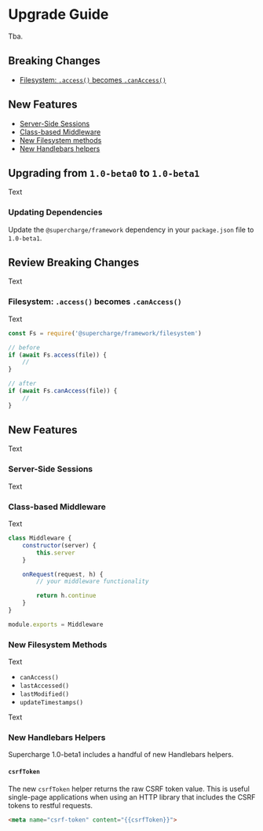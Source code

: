 # Upgrade Guide
Tba.



## Breaking Changes
- [Filesystem: `.access()` becomes `.canAccess()`](#filesystem-code-access-code-becomes-code-canaccess-code-)


## New Features
- [Server-Side Sessions](#server-side-sessions)
- [Class-based Middleware](#class-based-middleware)
- [New Filesystem methods](#new-filesystem-methods)
- [New Handlebars helpers](#new-handlebars-helpers)


## Upgrading from `1.0-beta0` to `1.0-beta1`
Text


### Updating Dependencies
Update the `@supercharge/framework` dependency in your `package.json` file to `1.0-beta1`.


## Review Breaking Changes
Text


### Filesystem: `.access()` becomes `.canAccess()`
Text

```js
const Fs = require('@supercharge/framework/filesystem')

// before
if (await Fs.access(file)) {
    //
}

// after
if (await Fs.canAccess(file)) {
    //
}
```


## New Features
Text


### Server-Side Sessions
Text


### Class-based Middleware
Text

```js
class Middleware {
    constructor(server) {
        this.server
    }

    onRequest(request, h) {
        // your middleware functionality

        return h.continue
    }
}

module.exports = Middleware
```


### New Filesystem Methods
Text

- `canAccess()`
- `lastAccessed()`
- `lastModified()`
- `updateTimestamps()`

Text


### New Handlebars Helpers
Supercharge 1.0-beta1 includes a handful of new Handlebars helpers.


#### `csrfToken`
The new `csrfToken` helper returns the raw CSRF token value. This is useful single-page applications when using an HTTP library that includes the CSRF tokens to restful requests.

```html
<meta name="csrf-token" content="{{csrfToken}}">
```
